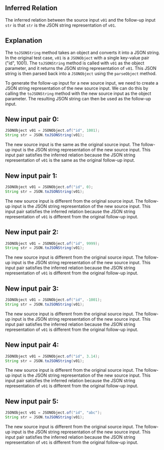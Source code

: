 ## Inferred Relation
The inferred relation between the source input `v01` and the follow-up input `str` is that `str` is the JSON string representation of `v01`.

## Explanation
The `toJSONString` method takes an object and converts it into a JSON string. In the original test case, `v01` is a `JSONObject` with a single key-value pair ("id", 1001). The `toJSONString` method is called with `v01` as the object parameter, and it returns the JSON string representation of `v01`. This JSON string is then parsed back into a `JSONObject` using the `parseObject` method.

To generate the follow-up input for a new source input, we need to create a JSON string representation of the new source input. We can do this by calling the `toJSONString` method with the new source input as the object parameter. The resulting JSON string can then be used as the follow-up input.

## New input pair 0:
```java
JSONObject v01 = JSONObject.of("id", 1001);
String str = JSON.toJSONString(v01);
```
The new source input is the same as the original source input. The follow-up input is the JSON string representation of the new source input. This input pair satisfies the inferred relation because the JSON string representation of `v01` is the same as the original follow-up input.

## New input pair 1:
```java
JSONObject v01 = JSONObject.of("id", 0);
String str = JSON.toJSONString(v01);
```
The new source input is different from the original source input. The follow-up input is the JSON string representation of the new source input. This input pair satisfies the inferred relation because the JSON string representation of `v01` is different from the original follow-up input.

## New input pair 2:
```java
JSONObject v01 = JSONObject.of("id", 9999);
String str = JSON.toJSONString(v01);
```
The new source input is different from the original source input. The follow-up input is the JSON string representation of the new source input. This input pair satisfies the inferred relation because the JSON string representation of `v01` is different from the original follow-up input.

## New input pair 3:
```java
JSONObject v01 = JSONObject.of("id", -1001);
String str = JSON.toJSONString(v01);
```
The new source input is different from the original source input. The follow-up input is the JSON string representation of the new source input. This input pair satisfies the inferred relation because the JSON string representation of `v01` is different from the original follow-up input.

## New input pair 4:
```java
JSONObject v01 = JSONObject.of("id", 3.14);
String str = JSON.toJSONString(v01);
```
The new source input is different from the original source input. The follow-up input is the JSON string representation of the new source input. This input pair satisfies the inferred relation because the JSON string representation of `v01` is different from the original follow-up input.

## New input pair 5:
```java
JSONObject v01 = JSONObject.of("id", "abc");
String str = JSON.toJSONString(v01);
```
The new source input is different from the original source input. The follow-up input is the JSON string representation of the new source input. This input pair satisfies the inferred relation because the JSON string representation of `v01` is different from the original follow-up input.